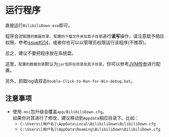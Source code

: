 # 运行程序


直接运行`BilibiliDown.exe`即可。  

程序会对`配置的数据目录`、`配置的下载文件夹及其子目录`进行**读写**操作，请注意赋予相应权限。参考[issue#214](https://github.com/nICEnnnnnnnLee/BilibiliDown/issues/214)，或者你也可以以管理员权限运行该程序(不推荐)。  

总之，建议不要把程序放在系统盘。    

这里，`配置的数据目录`默认为`jar包所在目录及其子目录`，你可以参考[JVM传参](/config/jvm_args#bilibili-prop-datadirpath)进行配置。

另外，抓取log请双击`Double-Click-to-Run-for-Win-debug.bat`。  

## 注意事项
+ 使用`.msi`包升级会覆盖`app/BilibiliDown.cfg`。  
    如果你对其进行了修改，建议移动到`Appdata`相应目录下。比如：  
    + `C:\Users\[用户名]\AppData\Local\BilibiliDown\BilibiliDown.cfg`
    + `C:\Users\[用户名]\AppData\Roaming\BilibiliDown\BilibiliDown.cfg`